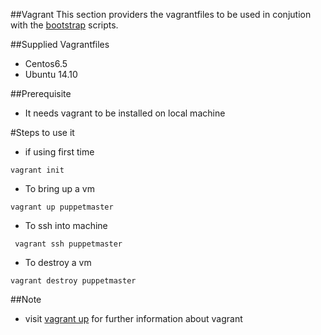 ##Vagrant
This section providers the vagrantfiles to be used in conjution with the [bootstrap](https://github.com/dvadgama/machine_build_scripts/tree/master/bootstrap) scripts.


##Supplied Vagrantfiles 
- Centos6.5
- Ubuntu 14.10

##Prerequisite
- It needs vagrant to be installed on local machine

#Steps to use it 
- if using first time 
```
vagrant init
```
- To bring up a vm 
```
vagrant up puppetmaster 
```
- To ssh into machine 
```
 vagrant ssh puppetmaster 
```
- To destroy a vm 
```
vagrant destroy puppetmaster
```

##Note
- visit [vagrant up](https://www.vagrantup.com/) for further information about vagrant 
